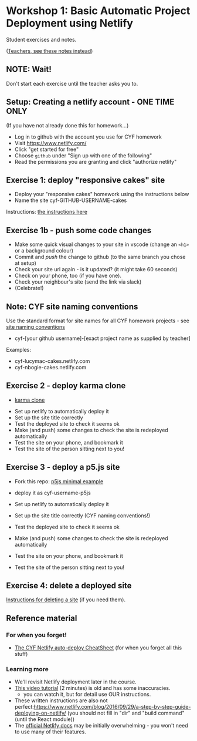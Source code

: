 # Workshop 1: Basic Automatic Project Deployment using Netlify

Student exercises and notes.

([Teachers, see these notes instead](./workshop-1-basic-automatic-deployment-with-netlify-mentor-notes.md))

## NOTE: Wait!

Don't start each exercise until the teacher asks you to.

## Setup: Creating a netlify account - ONE TIME ONLY

(If you have not already done this for homework...)

- Log in to github with the account you use for CYF homework
- Visit https://www.netlify.com/
- Click "get started for free"
- Choose `github` under "Sign up with one of the following"
- Read the permissions you are granting and click "authorize netlify"

## Exercise 1: deploy "responsive cakes" site

- Deploy your "responsive cakes" homework using the instructions below
- Name the site cyf-GITHUB-USERNAME-cakes

Instructions: [the instructions here](./instructions-for-automatic-deployment-with-netlify-and-github.md)

## Exercise 1b - push some code changes

- Make some quick visual changes to your site in vscode (change an `<h1>` or a background colour)
- Commit and _push_ the change to github (to the same branch you chose at setup)
- Check your site url again - is it updated? (it might take 60 seconds)
- Check on your phone, too (if you have one).
- Check your neighbour's site (send the link via slack)
- (Celebrate!)

## Note: CYF site naming conventions

Use the standard format for site names for all CYF homework projects - see [site naming conventions](../cyf-site-naming-conventions.md)

- cyf-[your github username]-[exact project name as supplied by teacher]

Examples:

- cyf-lucymac-cakes.netlify.com
- cyf-nbogie-cakes.netlify.com

## Exercise 2 - deploy karma clone

- [karma clone](https://github.com/CodeYourFuture/karma-clone)

* Set up netlify to automatically deploy it
* Set up the site title correctly
* Test the deployed site to check it seems ok
* Make (and push) some changes to check the site is redeployed automatically
* Test the site on your phone, and bookmark it
* Test the site of the person sitting next to you!

## Exercise 3 - deploy a p5.js site

- Fork this repo: [p5js minimal example](https://github.com/codeyourfuture/p5js-minimal)
- deploy it as cyf-username-p5js

- Set up netlify to automatically deploy it
- Set up the site title correctly (CYF naming conventions!)
- Test the deployed site to check it seems ok
- Make (and push) some changes to check the site is redeployed automatically
- Test the site on your phone, and bookmark it
- Test the site of the person sitting next to you!

## Exercise 4: delete a deployed site

[Instructions for deleting a site](./cheatsheet-1.md) (if you need them).

## Reference material

### For when you forget!

- [The CYF Netlify auto-deploy CheatSheet](./cheatsheet-1.md) (for when you forget all this stuff)

### Learning more

- We'll revisit Netlify deployment later in the course.
- [This video tutorial](https://www.youtube.com/watch?v=mN9oI98As_4) (2 minutes) is old and has some inaccuracies.
  - you can watch it, but for detail use OUR instructions.
- These written instructions are also not perfect:https://www.netlify.com/blog/2016/09/29/a-step-by-step-guide-deploying-on-netlify/ (you should not fill in "dir" and "build command" (until the React module))
- The [official Netlify docs](https://docs.netlify.com/) may be initially overwhelming - you won't need to use many of their features.
